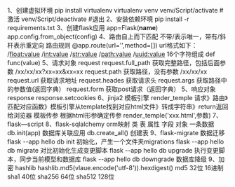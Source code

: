1、创建虚拟环境
pip install virtualenv 
virtualenv venv 
venv/Script/activate #激活
venv/Script/deactivate #退出
2、安装依赖环境
pip install -r requirements.txt 
3、创建flask应用
app=Flask(__name__)
app.config.from_object(config)
4、路由自上而下匹配
不带/表示唯一，带有/斜杆表示重定向
路由规则
@app.route(url='',method=[])
url格式如下：
/<float:value>
/<int:value>
/<str:value>
/<path:value>
/<uuid:value>  16个字符组成
def func(value)
5、请求对象 request
request.full_path 获取完整路径，包括后面参数 /xx/xx/xx?xx=xx&xx=xx
request.path 获取路径，没有参数 /xx/xx/xx
request.url 获取请求地址
request.heades 获取请求头
request.args 获取路径中的参数值(返回字典）
request.form 获取post请求（返回字典）
5、响应对象 response
response.setcookies
6、jinja2 模板引擎
render_temple
请求》路由》匹配对应函数》模板引擎从template找到对应html文件》转成字符串》return返回给浏览器
模板传参
根据html形参确定传参
render_temple('xxx.html',参数)
7、flask—script
8、flask-sqlalchemy
orm映射
类 表
属性 字段
对象 一条数据
db.init(app) 数据库关联应用
db.create_all() 创建表
9、flask-migrate 数据迁移
flask --app hello db init 初始化，产生一个文件夹migrations
flask --app hello db migrate 对比初始化生成变更脚本
flask --app hello db upgrade 执行变更脚本，同步当前模型和数据库
flask --app hello db downgrade 数据库降级
9、加密 hashlib
hashlib.md5(vlaue.encode('utf-8')).hexdigest()
md5  32位 16进制
sha1 40位
sha256 64位 
sha512 128位

